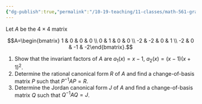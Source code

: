 ```yaml
---
{"dg-publish":true,"permalink":"/10-19-teaching/11-classes/math-561-graduate-algebra/exercises/rational-and-jordan-canonical-forms/","updated":"2024-11-21T12:16:03-08:00"}
---
```


Let $A$ be the $4\times 4$ matrix

$$A=\begin{bmatrix} 1 & 0 & 0 & 0 \\ 0 & 1 & 0 & 0 \\ -2 & -2 & 0 & 1 \\ -2 & 0 & -1 & -2\end{bmatrix}.$$

1. Show that the invariant factors of $A$ are $a_1(x)=x-1$, $a_2(x)=(x-1)(x+1)^2$.
2. Determine the rational canonical form $R$ of $A$ and find a change-of-basis matrix $P$ such that $P^{-1}AP=R$.
3. Determine the Jordan canonical form $J$ of $A$ and find a change-of-basis matrix $Q$ such that $Q^{-1}AQ = J$.